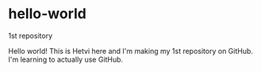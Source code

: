 # hello-world
1st repository

Hello world! This is Hetvi here and I'm making my 1st repository on GitHub.
I'm learning to actually use GitHub.
